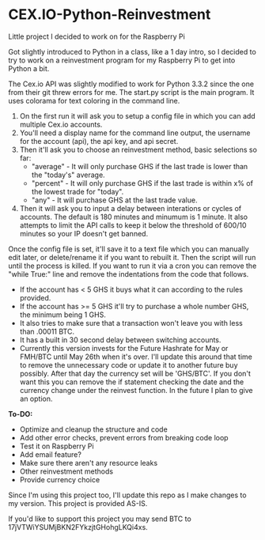 CEX.IO-Python-Reinvestment
==========================

Little project I decided to work on for the Raspberry Pi

Got slightly introduced to Python in a class, like a 1 day intro, so I decided
to try to work on a reinvestment program for my Raspberry Pi to get into Python a bit.

The Cex.io API was slightly modified to work for Python 3.3.2 since the one from their git threw errors for me.
The start.py script is the main program. It uses colorama for text coloring in the command line.

1. On the first run it will ask you to setup a config file in which you can add multiple Cex.io accounts.
2. You'll need a display name for the command line output, the username for the account (api), the api key, and api secret.
3. Then it'll ask you to choose an reinvestment method, basic selections so far:
    * "average" - It will only purchase GHS if the last trade is lower than the "today's" average.
    * "percent" - It will only purchase GHS if the last trade is within x% of the lowest trade for "today".
    * "any" - It will purchase GHS at the last trade value.
3. Then it will ask you to input a delay between interations or cycles of accounts. The default is 180 minutes and minumum is 1 minute.
It also attempts to limit the API calls to keep it below the threshold of 600/10 minutes so your IP doesn't get banned.

Once the config file is set, it'll save it to a text file which you can manually edit later, or delete/rename it if you want to rebuilt it.
Then the script will run until the process is killed.
If you want to run it via a cron you can remove the "while True:" line and remove the indentations from the code that follows.

* If the account has < 5 GHS it buys what it can according to the rules provided.
* If the account has >= 5 GHS it'll try to purchase a whole number GHS, the minimum being 1 GHS.
* It also tries to make sure that a transaction won't leave you with less than .00011 BTC.
* It has a built in 30 second delay between switching accounts.
* Currently this version invests for the Future Hashrate for May or FMH/BTC until May 26th when it's over. I'll update this around that time to remove the unnecessary code or update it to another future buy possibly. After that day the currency set will be 'GHS/BTC'. If you don't want this you can remove the if statement checking the date and the currency change under the reinvest function. In the future I plan to give an option.

**To-DO:**
* Optimize and cleanup the structure and code
* Add other error checks, prevent errors from breaking code loop
* Test it on Raspberry Pi
* Add email feature?
* Make sure there aren't any resource leaks
* Other reinvestment methods
* Provide currency choice

Since I'm using this project too, I'll update this repo as I make changes to my version.
This project is provided AS-IS.

If you'd like to support this project you may send BTC to 17jVTWiYSUMjBKN2FYkzjtGHohgLKQi4xs.